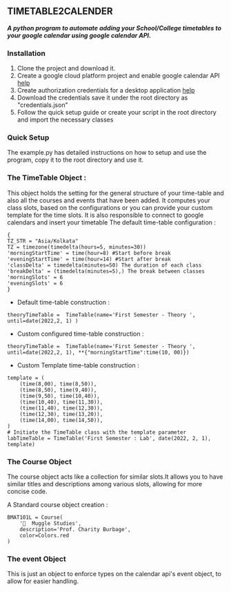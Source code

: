 ## TIMETABLE2CALENDER 
 
***A python program to automate adding your School/College timetables to your google calendar using  google calendar API.***

### Installation
1. Clone the project and download it.
2. Create a google cloud platform project and enable google calendar API [help](https://developers.google.com/workspace/guides/create-project)
3. Create authorization credentials for a desktop application [help](https://developers.google.com/workspace/guides/create-credentials)
4. Download the credentials save it  under the root directory as "credentials.json" 
5. Follow the quick setup guide or create your script in the root directory and import the necessary classes
 
 
### Quick Setup 
 The example.py has detailed instructions on how to setup and use the program, copy it to the root directory and use it.
 
 
### The TimeTable Object : 
This object holds the setting for the general structure of your time-table and also all the courses and events that have been added.
It computes your class slots, based on the configurations or you can provide your custom template for the time slots.
It is also responsible to connect to google calendars and insert your timetable
The default time-table configuration : 
```
{
TZ_STR = "Asia/Kolkata"
TZ = timezone(timedelta(hours=5, minutes=30))
'morningStartTime' = time(hour=8) #Start before break
'eveningStartTime' = time(hour=14) #Start after break
'classDelta' = timedelta(minutes=50) The duration of each class
'breakDelta' = (timedelta(minutes=5),) The break between classes
'morningSlots' = 6
'eveningSlots' = 6
}
```

- Default time-table construction : 
 ```
 theoryTimeTable =  TimeTable(name='First Semester - Theory ', until=date(2022,2, 1) )
 ```
- Custom configured time-table construction : 
```
theoryTimeTable =  TimeTable(name='First Semester - Theory ', until=date(2022,2, 1), **{"morningStartTime":time(10, 00)})
```
- Custom Template time-table construction : 
```
template = (
    (time(8,00), time(8,50)),
    (time(8,50), time(9,40)),
    (time(9,50), time(10,40)),
    (time(10,40), time(11,30)),
    (time(11,40), time(12,30)),
    (time(12,30), time(13,20)),
    (time(14,00), time(14,50)),
)
# Initiate the TimeTable class with the template parameter 
labTimeTable = TimeTable('First Semester : Lab', date(2022, 2, 1), template)
```
 
### The Course Object
The course object acts like a collection for similar slots.It allows you to have similar titles and descriptions among various slots, allowing for more concise code. 

A Standard course object creation : 
```
BMAT101L = Course(
    '🧮  Muggle Studies',
    description='Prof. Charity Burbage',
    color=Colors.red
)
```

### The event Object
This is just an object to enforce types on the calendar api's event object, to allow for easier handling.
